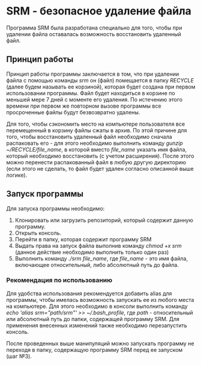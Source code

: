 # SRM - безопасное удаление файла

Программа SRM была разработана специально для того, чтобы при удалении файла оставалась возможность восстановить удаленный файл.

## Принцип работы
Принцип работы программы заключается в том, что при удалении файла с помощью команды *srm* он (файл) помещается в папку *RECYCLE* (далее будем называть ее корзиной), которая будет создана при первом использовании программы. Файл будет находиться в корзине по меньшей мере 7 дней с моменте его удаления. По истечению этого времени при первом же повторном вызове программы все просроченные файлы будут безвозвратно удалены.

Для того, чтобы сэкономить место на компьютере пользователя все перемещенный в корзину файлы сжаты в архив. По этой причине для того, чтобы восстановить удаленный файл необходимо сначала распаковать его - для этого необходимо выполнить команду *gunzip ~/RECYCLE/file_name*, в которой вместо *file_name* указать имя файла, который необходимо восстановить (с учетом расширения). После этого можно перенести распакованный файл в любую другую директорию (если этого не сделать, то файл будет удален согласно описанной выше логике).

## Запуск программы
Для запуска программы необходимо:
1. Клонировать или загрузить репозиторий, который содержит данную программу.
2. Открыть консоль.
3. Перейти в папку, которая содержит программу SRM
4. Выдать права на запуск файла выполнив команду *chmod +x srm* (данное действие необходимо выполнить только один раз)
5. Выполнить команду *./srm file_name*, где *file_name* - это имя файла, включающее относительный, либо абсолютный путь до файла.

### Рекомендация по использованию
Для удобства использования рекомендуется добавить alias для программы, чтобы имелась возможность запускать ее из любого места на компьютере. Для этого необходимо в консоли выполнить команду *echo 'alias srm="path/srm"' >> ~/.bash_profile*, где *path* - относительный или абсолютный путь до папки, содержащей программу SRM. Для применения внесенных изменений также необходимо перезапустить консоль.

После проведенных выше манипуляций можно запускать программу не переходя в папку, содержащую программу SRM перед ее запуском (шаг №3).